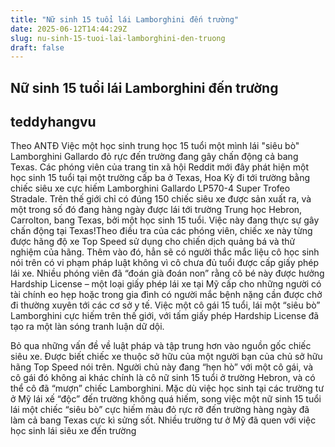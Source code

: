 ```yaml
---
title: "Nữ sinh 15 tuổi lái Lamborghini đến trường"
date: 2025-06-12T14:44:29Z
slug: nu-sinh-15-tuoi-lai-lamborghini-den-truong
draft: false
---
```


## Nữ sinh 15 tuổi lái Lamborghini đến trường

## teddyhangvu

Theo ANTĐ
Việc một học sinh trung học 15 tuổi một mình lái "siêu bò" Lamborghini Gallardo đỏ rực đến trường đang gây chấn động cả bang Texas.
Các phóng viên của trang tin xã hội Reddit mới đây phát hiện một học sinh 15 tuổi tại một trường cấp ba ở Texas, Hoa Kỳ đi tới trường bằng chiếc siêu xe cực hiếm Lamborghini Gallardo LP570-4 Super Trofeo Stradale. Trên thế giới chỉ có đúng 150 chiếc siêu xe được sản xuất ra, và một trong số đó đang hàng ngày được lái tới trường Trung học Hebron, Carrolton, bang Texas, bởi một học sinh 15 tuổi. Việc này đang thực sự gây chấn động tại Texas!Theo điều tra của các phóng viên, chiếc xe này từng được hãng độ xe Top Speed sử dụng cho chiến dịch quảng bá và thử nghiệm của hãng. Thêm vào đó, hẳn sẽ có người thắc mắc liệu cô học sinh nói trên có vi phạm pháp luật không vì cô chưa đủ tuổi được cấp giấy phép lái xe. Nhiều phóng viên đã “đoán già đoán non” rằng cô bé này được hưởng Hardship License – một loại giấy phép lái xe tại Mỹ cấp cho những người có tài chính eo hẹp hoặc trong gia đình có người mắc bệnh nặng cần được chở đi thường xuyên tới các cơ sở y tế. Việc một cô gái 15 tuổi, lái một “siêu bò” Lamborghini cực hiếm trên thế giới, với tấm giấy phép Hardship License đã tạo ra một làn sóng tranh luận dữ dội.

Bỏ qua những vấn đề về luật pháp và tập trung hơn vào nguồn gốc chiếc siêu xe. Được biết chiếc xe thuộc sở hữu của một người bạn của chủ sở hữu hãng Top Speed nói trên. Người chủ này đang “hẹn hò” với một cô gái, và cô gái đó không ai khác chính là cô nữ sinh 15 tuổi ở trường Hebron, và có thể cô đã “mượn” chiếc Lamborghini. Mặc dù việc học sinh tại các trường tư ở Mỹ lái xế “độc” đến trường không quá hiếm, song việc một nữ sinh 15 tuổi lái một chiếc “siêu bò” cực hiếm màu đỏ rực rỡ đến trường hàng ngày đã làm cả bang Texas cực kì sửng sốt.
Nhiều trường tư ở Mỹ đã quen với việc học sinh lái siêu xe đến trường